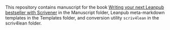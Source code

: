 This repository contains manuscript for the book [Writing your next Leanpub bestseller with Scrivener](https://leanpub.com/scriv4lean) in the Manuscript folder, Leanpub meta-markdown templates in the Templates folder, and conversion utility `scriv4lean` in the scriv4lean folder.


